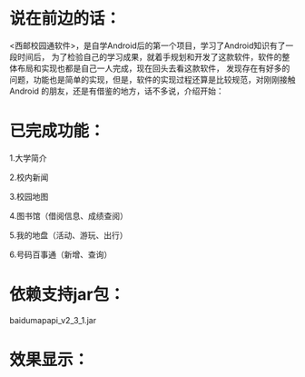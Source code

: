 # 说在前边的话：
<西邮校园通软件>，是自学Android后的第一个项目，学习了Android知识有了一段时间后，
为了检验自己的学习成果，就着手规划和开发了这款软件，软件的整体布局和实现也都是自己一人完成，现在回头去看这款软件，
发现存在有好多的问题，功能也是简单的实现，但是，软件的实现过程还算是比较规范，对刚刚接触Android
的朋友，还是有借鉴的地方，话不多说，介绍开始：
# 已完成功能：
1.大学简介

2.校内新闻

3.校园地图

4.图书馆（借阅信息、成绩查阅）

5.我的地盘（活动、游玩、出行）

6.号码百事通（新增、查询）
# 依赖支持jar包：
baidumapapi_v2_3_1.jar
# 效果显示：


